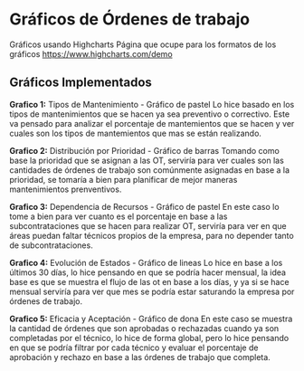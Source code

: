 # Gráficos de Órdenes de trabajo

Gráficos usando Highcharts
Página que ocupe para los formatos de los gráficos
https://www.highcharts.com/demo

## Gráficos Implementados

**Grafico 1:** Tipos de Mantenimiento - Gráfico de pastel
Lo hice basado en los tipos de mantenimientos que se hacen ya sea preventivo o correctivo.
Este va pensado para analizar el porcentaje de mantemientos que se hacen y ver cuales son 
los tipos de mantemientos que mas se están realizando.

**Grafico 2:** Distribución por Prioridad - Gráfico de barras
Tomando como base la prioridad que se asignan a las OT, serviría para ver cuales son las 
cantidades de órdenes de trabajo son comúnmente asignadas en base a la prioridad, se 
tomaría a bien para planificar de mejor maneras mantenimientos prenventivos.  

**Grafico 3:** Dependencia de Recursos - Gráfico de pastel
En este caso lo tome a bien para ver cuanto es el porcentaje en base a las subcontrataciones
que se hacen para realizar OT, serviría para ver en que áreas puedan faltar técnicos propios 
de la empresa, para no depender tanto de subcontrataciones.

**Grafico 4:** Evolución de Estados - Gráfico de lineas
Lo hice en base a los últimos 30 días, lo hice pensando en que se podría hacer mensual, 
la idea base es que se muestra el flujo de las ot en base a los días, y ya si se hace 
mensual serviría para ver que mes se podría estar saturando la empresa por órdenes de trabajo.

**Grafico 5:** Eficacia y Aceptación - Gráfico de dona
En este caso se muestra la cantidad de órdenes que son aprobadas o rechazadas cuando ya son 
completadas por el técnico, lo hice de forma global, pero lo hice pensando en que se podría 
filtrar por cada técnico y evaluar el porcentaje de aprobación y rechazo en base a las 
órdenes de trabajo que completa.
